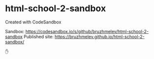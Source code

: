 # html-school-2-sandbox
Created with CodeSandbox

Sandbox: https://codesandbox.io/s/github/bruzhmelev/html-school-2-sandbox
Published site: https://bruzhmelev.github.io/html-school-2-sandbox/

:hand:
